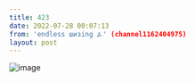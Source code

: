 ```yaml
---
title: 423
date: 2022-07-28 00:07:13
from: 'endless шизing ⍼' (channel1162404975)
layout: post
---
```


![image](photos/photo_16@28-07-2022_00-07-13.jpg)


